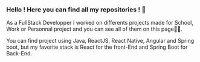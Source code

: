 ### Hello ! Here you can find all my repositories ! 👋

As a FullStack Developper I worked on differents projects made for School, Work or Personnal project and you can see all of them on this page🐱‍🏍.

You can find project using Java, ReactJS, React Native, Angular and Spring boot, but my favorite stack is React for the front-End and Spring Boot for Back-End.
